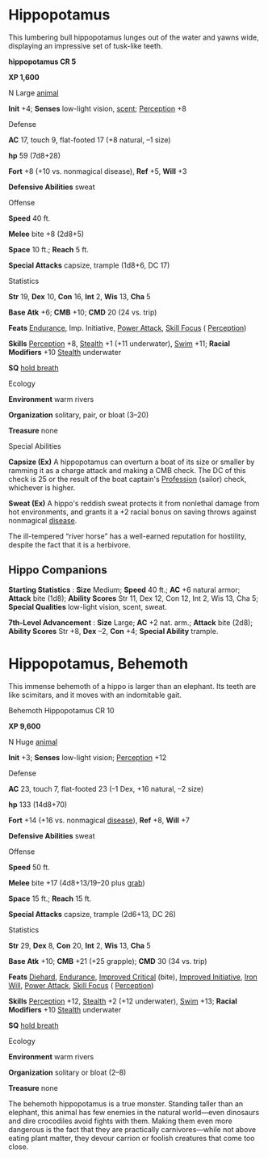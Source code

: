 # Hippopotamus

This lumbering bull hippopotamus lunges out of the water and yawns wide, displaying an impressive set of tusk-like teeth.

**hippopotamus CR 5**

**XP 1,600**

N Large [animal](monsters/creatureTypes.md#_animal)

**Init** +4; **Senses** low-light vision, [scent](monsters/universalMonsterRules.md#_scent); [Perception](additionalMonsters/../skills/perception.md#_perception) +8

Defense

**AC** 17, touch 9, flat-footed 17 (+8 natural, –1 size)

**hp** 59 (7d8+28)

**Fort** +8 (+10 vs. nonmagical disease), **Ref** +5, **Will** +3

**Defensive Abilities** sweat

Offense

**Speed** 40 ft.

**Melee** bite +8 (2d8+5)

**Space** 10 ft.; **Reach** 5 ft.

**Special Attacks** capsize, trample (1d8+6, DC 17)

Statistics

**Str** 19, **Dex** 10, **Con** 16, **Int** 2, **Wis** 13, **Cha** 5

**Base Atk** +6; **CMB** +10; **CMD** 20 (24 vs. trip)

**Feats** [Endurance](additionalMonsters/../feats.md#_endurance), Imp. Initiative, [Power Attack](additionalMonsters/../feats.md#_power-attack), [Skill Focus](additionalMonsters/../feats.md#_skill-focus) ( [Perception](additionalMonsters/../skills/perception.md#_perception))

**Skills** [Perception](additionalMonsters/../skills/perception.md#_perception) +8, [Stealth](additionalMonsters/../skills/stealth.md#_stealth) +1 (+11 underwater), [Swim](additionalMonsters/../skills/swim.md#_swim) +11; **Racial Modifiers** +10 [Stealth](additionalMonsters/../skills/stealth.md#_stealth) underwater

**SQ** [hold breath](monsters/universalMonsterRules.md#_hold-breath)

Ecology

**Environment** warm rivers

**Organization** solitary, pair, or bloat (3–20)

**Treasure** none

Special Abilities

**Capsize (Ex)** A hippopotamus can overturn a boat of its size or smaller by ramming it as a charge attack and making a CMB check. The DC of this check is 25 or the result of the boat captain's [Profession](additionalMonsters/../skills/profession.md#_profession) (sailor) check, whichever is higher.

**Sweat (Ex)** A hippo's reddish sweat protects it from nonlethal damage from hot environments, and grants it a +2 racial bonus on saving throws against nonmagical [disease](monsters/universalMonsterRules.md#_disease-(ex-or-su)).

The ill-tempered “river horse” has a well-earned reputation for hostility, despite the fact that it is a herbivore.

## Hippo Companions

**Starting Statistics** : **Size** Medium; **Speed** 40 ft.; **AC** +6 natural armor; **Attack** bite (1d8); **Ability Scores** Str 11, Dex 12, Con 12, Int 2, Wis 13, Cha 5; **Special Qualities** low-light vision, scent, sweat.

**7th-Level Advancement** : **Size** Large; **AC** +2 nat. arm.; **Attack** bite (2d8); **Ability Scores** Str +8, **Dex** –2, **Con** +4; **Special Ability** trample.

# Hippopotamus, Behemoth

This immense behemoth of a hippo is larger than an elephant. Its teeth are like scimitars, and it moves with an indomitable gait.

Behemoth Hippopotamus CR 10

**XP 9,600**

N Huge [animal](monsters/creatureTypes.md#_animal)

**Init** +3; **Senses** low-light vision; [Perception](additionalMonsters/../skills/perception.md#_perception) +12

Defense

**AC** 23, touch 7, flat-footed 23 (–1 Dex, +16 natural, –2 size)

**hp** 133 (14d8+70)

**Fort** +14 (+16 vs. nonmagical [disease](monsters/universalMonsterRules.md#_disease-(ex-or-su))), **Ref** +8, **Will** +7

**Defensive Abilities** sweat

Offense

**Speed** 50 ft.

**Melee** bite +17 (4d8+13/19–20 plus [grab](monsters/universalMonsterRules.md#_grab))

**Space** 15 ft.; **Reach** 15 ft.

**Special Attacks** capsize, trample (2d6+13, DC 26)

Statistics

**Str** 29, **Dex** 8, **Con** 20, **Int** 2, **Wis** 13, **Cha** 5

**Base Atk** +10; **CMB** +21 (+25 grapple); **CMD** 30 (34 vs. trip)

**Feats** [Diehard](additionalMonsters/../feats.md#_diehard), [Endurance](additionalMonsters/../feats.md#_endurance), [Improved Critical](additionalMonsters/../feats.md#_improved-critical) (bite), [Improved Initiative](additionalMonsters/../feats.md#_improved-initiative), [Iron Will](additionalMonsters/../feats.md#_iron-will), [Power Attack](additionalMonsters/../feats.md#_power-attack), [Skill Focus](additionalMonsters/../feats.md#_skill-focus) ( [Perception](additionalMonsters/../skills/perception.md#_perception))

**Skills** [Perception](additionalMonsters/../skills/perception.md#_perception) +12, [Stealth](additionalMonsters/../skills/stealth.md#_stealth) +2 (+12 underwater), [Swim](additionalMonsters/../skills/swim.md#_swim) +13; **Racial Modifiers** +10 [Stealth](additionalMonsters/../skills/stealth.md#_stealth) underwater

**SQ** [hold breath](monsters/universalMonsterRules.md#_hold-breath)

Ecology

**Environment** warm rivers

**Organization** solitary or bloat (2–8)

**Treasure** none

The behemoth hippopotamus is a true monster. Standing taller than an elephant, this animal has few enemies in the natural world—even dinosaurs and dire crocodiles avoid fights with them. Making them even more dangerous is the fact that they are practically carnivores—while not above eating plant matter, they devour carrion or foolish creatures that come too close.

